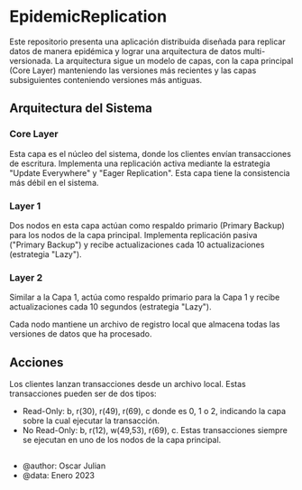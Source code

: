 # EpidemicReplication
Este repositorio presenta una aplicación distribuida diseñada para replicar datos de manera epidémica y lograr una arquitectura de datos multi-versionada. La arquitectura sigue un modelo de capas, con la capa principal (Core Layer) manteniendo las versiones más recientes y las capas subsiguientes conteniendo versiones más antiguas.

## Arquitectura del Sistema

### Core Layer
Esta capa es el núcleo del sistema, donde los clientes envían transacciones de escritura. Implementa una replicación activa mediante la estrategia "Update Everywhere" y "Eager Replication". Esta capa tiene la consistencia más débil en el sistema.

### Layer 1 
Dos nodos en esta capa actúan como respaldo primario (Primary Backup) para los nodos de la capa principal. Implementa replicación pasiva ("Primary Backup") y recibe actualizaciones cada 10 actualizaciones (estrategia "Lazy").

### Layer 2
Similar a la Capa 1, actúa como respaldo primario para la Capa 1 y recibe actualizaciones cada 10 segundos (estrategia "Lazy").

Cada nodo mantiene un archivo de registro local que almacena todas las versiones de datos que ha procesado.

## Acciones
Los clientes lanzan transacciones desde un archivo local. Estas transacciones pueden ser de dos tipos:
- Read-Only: b<f>, r(30), r(49), r(69), c donde <f> es 0, 1 o 2, indicando la capa sobre la cual ejecutar la transacción.
- No Read-Only: b, r(12), w(49,53), r(69), c. Estas transacciones siempre se ejecutan en uno de los nodos de la capa principal.

##  
- @author: Oscar Julian
- @data: Enero 2023
